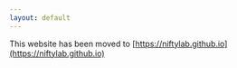 ```yaml
---
layout: default
---
```


This website has been moved to [https://niftylab.github.io](https://niftylab.github.io)
